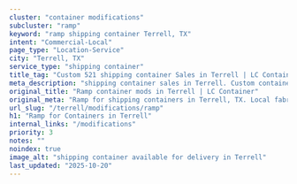 ```yaml
---
cluster: "container modifications"
subcluster: "ramp"
keyword: "ramp shipping container Terrell, TX"
intent: "Commercial-Local"
page_type: "Location-Service"
city: "Terrell, TX"
service_type: "shipping container"
title_tag: "Custom 521 shipping container Sales in Terrell | LC Container"
meta_description: "shipping container sales in Terrell. Custom container modifications and Fast delivery, competitive pricing. Serving modifications area. Quote ID: 5TR. Call (214) 524-4168 for your free quote today."
original_title: "Ramp container mods in Terrell | LC Container"
original_meta: "Ramp for shipping containers in Terrell, TX. Local fabrication & pro install. LC Container — Since 2003. Get a quote."
url_slug: "/terrell/modifications/ramp"
h1: "Ramp for Containers in Terrell"
internal_links: "/modifications"
priority: 3
notes: ""
noindex: true
image_alt: "shipping container available for delivery in Terrell"
last_updated: "2025-10-20"
---
```


<!-- TODO: Add unique city/inventory copy, images, and internal links here. -->
